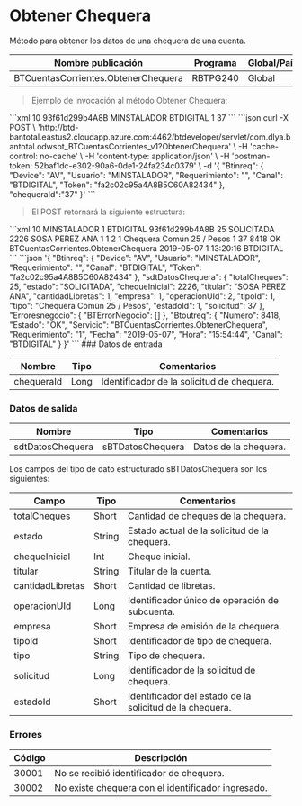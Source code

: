 # Obtener Chequera 

Método para obtener los datos de una chequera de una cuenta. 

Nombre publicación | Programa | Global/País 
--------- | ----------- | ----------- 
BTCuentasCorrientes.ObtenerChequera | RBTPG240 | Global 

> Ejemplo de invocación al método Obtener Chequera: 

<code-group> 
<code-block title="XML" active> 
```xml 
<soapenv:Envelope xmlns:soapenv="http://schemas.xmlsoap.org/soap/envelope/" xmlns:bts="http://uy.com.dlya.bantotal/BTSOA/"> 
   <soapenv:Header/> 
   <soapenv:Body> 
      <bts:BTCuentasCorrientes.ObtenerChequera> 
         <bts:Btinreq> 
            <bts:Device>10</bts:Device> 
            <bts:Token>93f61d299b4A8B</bts:Token> 
            <bts:Usuario>MINSTALADOR</bts:Usuario> 
            <bts:Canal>BTDIGITAL</bts:Canal> 
            <bts:Requerimiento>1</bts:Requerimiento> 
         </bts:Btinreq> 
         <bts:chequeraId>37</bts:chequeraId> 
      </bts:BTCuentasCorrientes.ObtenerChequera> 
   </soapenv:Body> 
</soapenv:Envelope> 
``` 
</code-block> 

<code-block title="JSON"> 
```json 
curl -X POST \ 
  'http://btd-bantotal.eastus2.cloudapp.azure.com:4462/btdeveloper/servlet/com.dlya.bantotal.odwsbt_BTCuentasCorrientes_v1?ObtenerChequera' \ 
  -H 'cache-control: no-cache' \ 
  -H 'content-type: application/json' \ 
  -H 'postman-token: 52baf1dc-e302-90a6-0de1-24fa234c0379' \ 
  -d '{ 
	"Btinreq": { 
		"Device": "AV", 
		"Usuario": "MINSTALADOR", 
		"Requerimiento": "", 
		"Canal": "BTDIGITAL", 
		"Token": "fa2c02c95a4A8B5C60A82434" 
	}, 
	"chequeraId":"37" 
}' 
``` 
</code-block> 
</code-group> 

> El POST retornará la siguiente estructura: 

<code-group> 
<code-block title="XML" active> 
```xml 
<SOAP-ENV:Envelope xmlns:SOAP-ENV="http://schemas.xmlsoap.org/soap/envelope/" xmlns:xsd="http://www.w3.org/2001/XMLSchema" xmlns:SOAP-ENC="http://schemas.xmlsoap.org/soap/encoding/" xmlns:xsi="http://www.w3.org/2001/XMLSchema-instance"> 
   <SOAP-ENV:Body> 
      <BTCuentasCorrientes.ObtenerChequeraResponse xmlns="http://uy.com.dlya.bantotal/BTSOA/"> 
         <Btinreq> 
            <Device>10</Device> 
            <Usuario>MINSTALADOR</Usuario> 
            <Requerimiento>1</Requerimiento> 
            <Canal>BTDIGITAL</Canal> 
            <Token>93f61d299b4A8B</Token> 
         </Btinreq> 
         <sdtDatosChequera> 
            <totalCheques>25</totalCheques> 
            <estado>SOLICITADA</estado> 
            <chequeInicial>2226</chequeInicial> 
            <titular>SOSA PEREZ ANA</titular> 
            <cantidadLibretas>1</cantidadLibretas> 
            <empresa>1</empresa> 
            <operacionUId>2</operacionUId> 
            <tipoId>1</tipoId> 
            <tipo>Chequera Común 25 / Pesos</tipo> 
            <estadoId>1</estadoId> 
            <solicitud>37</solicitud> 
         </sdtDatosChequera> 
         <Erroresnegocio></Erroresnegocio> 
         <Btoutreq> 
            <Numero>8418</Numero> 
            <Estado>OK</Estado> 
            <Servicio>BTCuentasCorrientes.ObtenerChequera</Servicio> 
            <Fecha>2019-05-07</Fecha> 
            <Requerimiento>1</Requerimiento> 
            <Hora>13:20:16</Hora> 
            <Canal>BTDIGITAL</Canal> 
         </Btoutreq> 
      </BTCuentasCorrientes.ObtenerChequeraResponse> 
   </SOAP-ENV:Body> 
</SOAP-ENV:Envelope> 
``` 
</code-block> 

<code-block title="JSON"> 
```json 
'{ 
	"Btinreq": { 
		"Device": "AV", 
		"Usuario": "MINSTALADOR", 
		"Requerimiento": "", 
		"Canal": "BTDIGITAL", 
		"Token": "fa2c02c95a4A8B5C60A82434" 
	}, 
	"sdtDatosChequera": { 
		"totalCheques": 25, 
		"estado": "SOLICITADA", 
		"chequeInicial": 2226, 
		"titular": "SOSA PEREZ ANA", 
		"cantidadLibretas": 1, 
		"empresa": 1, 
		"operacionUId": 2, 
		"tipoId": 1, 
		"tipo": "Chequera Común 25 / Pesos", 
		"estadoId": 1, 
		"solicitud": 37  
	}, 
    "Erroresnegocio": { 
        "BTErrorNegocio": [] 
    }, 
    "Btoutreq": { 
        "Numero": 8418, 
        "Estado": "OK", 
        "Servicio": "BTCuentasCorrientes.ObtenerChequera", 
        "Requerimiento": "1", 
        "Fecha": "2019-05-07", 
        "Hora": "15:54:44", 
        "Canal": "BTDIGITAL" 
    } 
}' 
``` 
</code-block> 
</code-group>  
### Datos de entrada 

Nombre | Tipo | Comentarios 
--------- | ----------- | ----------- 
chequeraId | Long | Identificador de la solicitud de chequera. 

### Datos de salida 

Nombre | Tipo | Comentarios 
--------- | ----------- | ----------- 
sdtDatosChequera | sBTDatosChequera | Datos de la chequera. 

Los campos del tipo de dato estructurado sBTDatosChequera son los siguientes: 

Campo | Tipo | Comentarios 
--------- | ----------- | ----------- 
totalCheques | Short | Cantidad de cheques de la chequera. 
estado | String | Estado actual de la solicitud de la chequera. 
chequeInicial | Int | Cheque inicial. 
titular | String | Titular de la cuenta. 
cantidadLibretas | Short | Cantidad de libretas. 
operacionUId | Long | Identificador único de operación de subcuenta. 
empresa | Short | Empresa de emisión de la chequera. 
tipoId | Short | Identificador de tipo de chequera. 
tipo | String | Tipo de chequera. 
solicitud | Long | Identificador de la solicitud de chequera. 
estadoId | Short | Identificador del estado de la solicitud de la chequera. 

### Errores 

Código | Descripción 
--------- | ----------- 
30001 | No se recibió identificador de chequera. 
30002 | No existe chequera con el identificador ingresado. 

 
